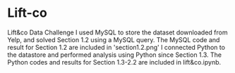 # Lift-co
Lift&amp;co Data Challenge
I used MySQL to store the dataset downloaded from Yelp, and solved Section 1.2 using a MySQL query.
The MySQL code and result for Section 1.2 are included in 'section1.2.png'
I connected Python to the datastore and performed analysis using Python since Section 1.3.
The Python codes and results for Section 1.3-2.2 are included in lift&co.ipynb.
